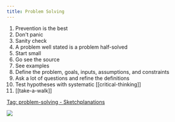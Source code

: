 ```yaml
---
title: Problem Solving
---
```


1. Prevention is the best
2. Don't panic
3. Sanity check
4. A problem well stated is a problem half-solved
5. Start small
6. Go see the source
7. See examples
8. Define the problem, goals, inputs, assumptions, and constraints
9. Ask a lot of questions and refine the definitions
10. Test hypotheses with systematic [[critical-thinking]]
11. [[take-a-walk]]

[Tag: problem-solving - Sketchplanations](https://sketchplanations.com/tags/problem-solving)

![](/assets/static/point-positive.jpg)